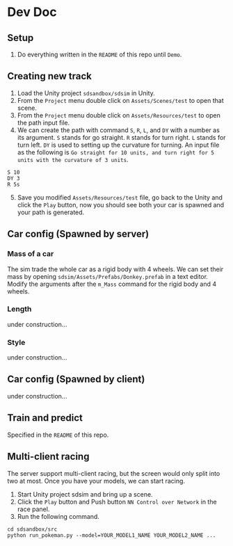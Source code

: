 # Dev Doc

## Setup
1. Do everything written in the `README` of this repo until `Demo`.

## Creating new track
1. Load the Unity project `sdsandbox/sdsim` in Unity.
2. From the `Project` menu double click on `Assets/Scenes/test` to open that scene.
3. From the `Project` menu double click on `Assets/Resources/test` to open the path input file.
4. We can create the path with command `S`, `R`, `L`, and `DY` with a number as its argument. `S` stands for go straight. `R` stands for turn right. `L` stands for turn left. `DY` is used to setting up the curvature for turning. An input file as the following is `Go straight for 10 units, and turn right for 5 units with the curvature of 3 units`.
```
S 10
DY 3
R 5s
```
5. Save you modified `Assets/Resources/test` file, go back to the Unity and click the `Play` button, now you should see both your car is spawned and your path is generated.

## Car config (Spawned by server)
### Mass of a car
The sim trade the whole car as a rigid body with 4 wheels. We can set their mass by opening `sdsim/Assets/Prefabs/Donkey.prefab` in a text editor. Modify the arguments after the `m_Mass` command for the rigid body and 4 wheels.

### Length
under construction...

### Style
under construction...

## Car config (Spawned by client)
under construction...

## Train and predict
Specified in the `README` of this repo.

## Multi-client racing
The server support multi-client racing, but the screen would only split into two at most. Once you have your models, we can start racing.

1. Start Unity project sdsim and bring up a scene.
2. Click the `Play` button and Push button `NN Control over Network` in the race panel.
3.  Run the following command.

```
cd sdsandbox/src
python run_pokeman.py --model=YOUR_MODEL1_NAME YOUR_MODEL2_NAME ...
```